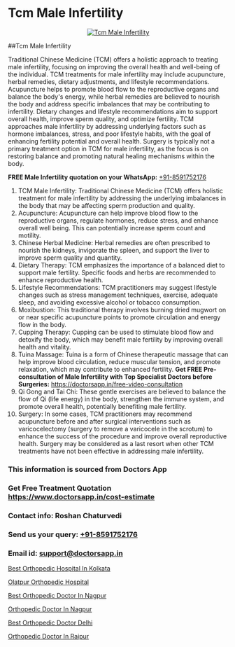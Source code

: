 # Tcm Male Infertility

<p align="center">
  <a href="https://doctorsapp.in/treatment/male-infertility">
    <img src="https://doctorsapp.in/uploads/treatment_image/causes_male_infertility.jpg" alt="Tcm Male Infertility">
  </a>
</p>
##Tcm Male Infertility

Traditional Chinese Medicine (TCM) offers a holistic approach to treating male infertility, focusing on improving the overall health and well-being of the individual. TCM treatments for male infertility may include acupuncture, herbal remedies, dietary adjustments, and lifestyle recommendations. Acupuncture helps to promote blood flow to the reproductive organs and balance the body's energy, while herbal remedies are believed to nourish the body and address specific imbalances that may be contributing to infertility. Dietary changes and lifestyle recommendations aim to support overall health, improve sperm quality, and optimize fertility. TCM approaches male infertility by addressing underlying factors such as hormone imbalances, stress, and poor lifestyle habits, with the goal of enhancing fertility potential and overall health. Surgery is typically not a primary treatment option in TCM for male infertility, as the focus is on restoring balance and promoting natural healing mechanisms within the body.

**FREE Male Infertility quotation on your WhatsApp:**  [+91-8591752176](https://api.whatsapp.com/send?phone=8591752176)

1) TCM Male Infertility: Traditional Chinese Medicine (TCM) offers holistic treatment for male infertility by addressing the underlying imbalances in the body that may be affecting sperm production and quality.
2) Acupuncture: Acupuncture can help improve blood flow to the reproductive organs, regulate hormones, reduce stress, and enhance overall well being. This can potentially increase sperm count and motility.
3) Chinese Herbal Medicine: Herbal remedies are often prescribed to nourish the kidneys, invigorate the spleen, and support the liver to improve sperm quality and quantity.
4) Dietary Therapy: TCM emphasizes the importance of a balanced diet to support male fertility. Specific foods and herbs are recommended to enhance reproductive health.
5) Lifestyle Recommendations: TCM practitioners may suggest lifestyle changes such as stress management techniques, exercise, adequate sleep, and avoiding excessive alcohol or tobacco consumption.
6) Moxibustion: This traditional therapy involves burning dried mugwort on or near specific acupuncture points to promote circulation and energy flow in the body.
7) Cupping Therapy: Cupping can be used to stimulate blood flow and detoxify the body, which may benefit male fertility by improving overall health and vitality.
8) Tuina Massage: Tuina is a form of Chinese therapeutic massage that can help improve blood circulation, reduce muscular tension, and promote relaxation, which may contribute to enhanced fertility.
**Get FREE Pre-consultation of Male Infertility with Top Specialist Doctors before Surgeries:** https://doctorsapp.in/free-video-consultation
9) Qi Gong and Tai Chi: These gentle exercises are believed to balance the flow of Qi (life energy) in the body, strengthen the immune system, and promote overall health, potentially benefiting male fertility.
10) Surgery: In some cases, TCM practitioners may recommend acupuncture before and after surgical interventions such as varicocelectomy (surgery to remove a varicocele in the scrotum) to enhance the success of the procedure and improve overall reproductive health. Surgery may be considered as a last resort when other TCM treatments have not been effective in addressing male infertility.

### This information is sourced from Doctors App 
### Get Free Treatment Quotation https://www.doctorsapp.in/cost-estimate
### Contact info: Roshan Chaturvedi 
### Send us your query: [+91-8591752176](https://api.whatsapp.com/send?phone=8591752176) 
### Email id: support@doctorsapp.in

[Best Orthopedic Hospital In Kolkata](https://www.linkedin.com/pulse/best-orthopedic-hospital-kolkata-doctorsapp-chittagong-xmzne?trackingId=%2Ffzfv0CADj%2FQuHMFYWs0Sg%3D%3D&lipi=urn%3Ali%3Apage%3Ad_flagship3_company_admin%3BddPc4oDaSTuh6mJcYb9fAg%3D%3D)

[Olatpur Orthopedic Hospital](https://www.linkedin.com/pulse/olatpur-orthopedic-hospital-doctorsapp-dhaka-s9aye?trackingId=HJLAWo1H5eJXzdZpViP9fw%3D%3D&lipi=urn%3Ali%3Apage%3Ad_flagship3_company_admin%3Bo%2BosOGJBSO63YocmsfjAZA%3D%3D)

[Best Orthopedic Doctor In Nagpur](https://medium.com/@vimalrana22/best-orthopedic-doctor-in-nagpur-828a7e80d2f9)

[Orthopedic Doctor In Nagpur](https://medium.com/@vimalrana22/orthopedic-doctor-in-nagpur-fb86f7f294aa)

[Best Orthopedic Doctor Delhi](https://doctors-apps.github.io/doctorsapp/best-orthopedic-doctor-delhi)

[Orthopedic Doctor In Raipur](https://doctors-apps.github.io/doctorsapp/orthopedic-doctor-in-raipur)

